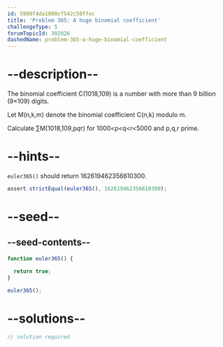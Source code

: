 ```yaml
---
id: 5900f4da1000cf542c50ffec
title: 'Problem 365: A huge binomial coefficient'
challengeType: 5
forumTopicId: 302026
dashedName: problem-365-a-huge-binomial-coefficient
---
```


# --description--

The binomial coefficient C(1018,109) is a number with more than 9 billion (9×109) digits.

Let M(n,k,m) denote the binomial coefficient C(n,k) modulo m.

Calculate ∑M(1018,109,p*q*r) for 1000&lt;p&lt;q&lt;r&lt;5000 and p,q,r prime.

# --hints--

`euler365()` should return 162619462356610300.

```js
assert.strictEqual(euler365(), 162619462356610300);
```

# --seed--

## --seed-contents--

```js
function euler365() {

  return true;
}

euler365();
```

# --solutions--

```js
// solution required
```
